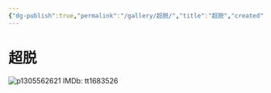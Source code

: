```yaml
---
{"dg-publish":true,"permalink":"/gallery/超脱/","title":"超脱","created":"2025-06-25T14:18:45.944+08:00"}
---
```



# 超脱
![p1305562621](https://hiraeth-picbed.oss-cn-beijing.aliyuncs.com/p1305562621.webp)
IMDb: tt1683526
